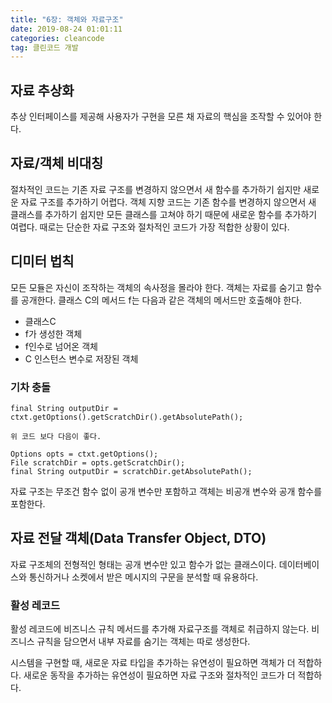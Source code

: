 ```yaml
---
title: "6장: 객체와 자료구조"
date: 2019-08-24 01:01:11
categories: cleancode
tag: 클린코드 개발
---
```


## 자료 추상화
추상 인터페이스를 제공해 사용자가 구현을 모른 채 자료의 핵심을 조작할 수 있어야 한다.

## 자료/객체 비대칭
절차적인 코드는 기존 자료 구조를 변경하지 않으면서 새 함수를 추가하기 쉽지만 새로운 자료 구조를 추가하기 어렵다. 객체 지향 코드는 기존 함수를 변경하지 않으면서 새 클래스를 추가하기 쉽지만 모든 클래스를 고쳐야 하기 때문에 새로운 함수를 추가하기 여렵다. 때로는 단순한 자료 구조와 절차적인 코드가 가장 적합한 상황이 있다.

## 디미터 법칙
모든 모듈은 자신이 조작하는 객체의 속사정을 몰라야 한다. 객체는 자료를 숨기고 함수를 공개한다.
클래스 C의 메서드 f는 다음과 같은 객체의 메서드만 호출해야 한다.
* 클래스C
* f가 생성한 객체
* f인수로 넘어온 객체
* C 인스턴스 변수로 저장된 객체

### 기차 충돌
```
final String outputDir = ctxt.getOptions().getScratchDir().getAbsolutePath();

위 코드 보다 다음이 좋다.

Options opts = ctxt.getOptions();
File scratchDir = opts.getScratchDir();
final String outputDir = scratchDir.getAbsolutePath();
```
자료 구조는 무조건 함수 없이 공개 변수만 포함하고 객체는 비공개 변수와 공개 함수를 포함한다.

## 자료 전달 객체(Data Transfer Object, DTO)
자료 구조체의 전형적인 형태는 공개 변수만 있고 함수가 없는 클래스이다. 데이터베이스와 통신하거나 소켓에서 받은 메시지의 구문을 분석할 때 유용하다. 

### 활성 레코드
활성 레코드에 비즈니스 규칙 메서드를 추가해 자료구조를 객체로 취급하지 않는다. 비즈니스 규칙을 담으면서 내부 자료를 숨기는 객체는 따로 생성한다.


시스템을 구현할 때, 새로운 자료 타입을 추가하는 유연성이 필요하면 객체가 더 적합하다. 새로운 동작을 추가하는 유연성이 필요하면 자료 구조와 절차적인 코드가 더 적합하다.
